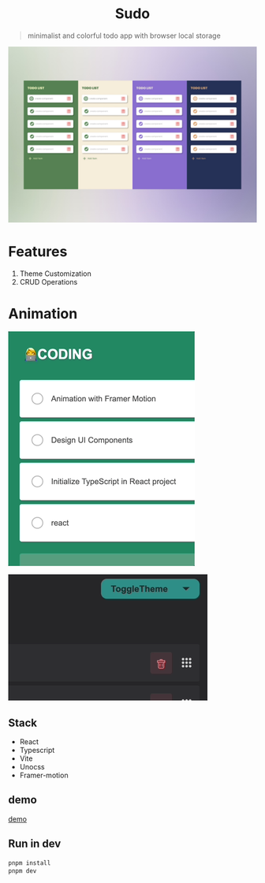 <h1 style="text-align:center">Sudo</h1>

> minimalist and colorful todo app with browser local storage

![image info](./src/assets/product/product.jpeg)

# Features

1. Theme Customization
2. CRUD Operations

# Animation

![checkAll](./src/assets/product/checkAll.gif)

![changeTheme](./src/assets/product/changeTheme.gif)

## Stack

- React
- Typescript
- Vite
- Unocss
- Framer-motion

## demo

<a href="https://fizztodolist.vercel.app">demo</a>

## Run in dev

```
pnpm install
pnpm dev
```
